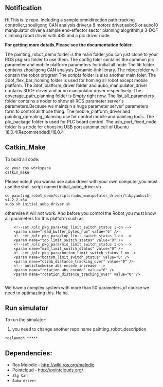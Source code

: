 ## Notification
Hi,This is lz repo. Including a sample omnidirection path tracking controller,zhouligong CAN analysis driver,a 8 motors driver,aubo5 or aubo10 manipulator driver,a sample end-effector sector planning alogrithm,a 3-DOF climbing robot driver with 485 and a plc driver node.

**For getting more details,Please see the documentation folder.**

The painting_robot_demo folder is the main folder,you can just clone to your ROS pkg src folder to use them.
The config foler contains the common plc parameter and mobile platform parameters for initial all node
The lib folder contains zhouligong CAN analysis Dynamic-link library.
The robot folder will contain the robot program
The scripts folder is also another main foler. The 3dof_flex_bar_homing folder is used for homing all robot except mobile platform.
The 3dof_platform_driver folder and aubo_manipulator_driver contains 3DOF dirver and aubo manipulator driver respectively. 
The coverage_path_planning folder is *Empty* right now, 
The list_all_parameters folder contains a noder to show all ROS parameter server's parameters.Because we maintain a huge parameter server' parameters form to control all those thing.
The mobile_platform_driver and painting_opreating_planning use for control mobile and painting tools.
The plc_package folder is used for PLC board control.
The usb_port_fixed_node folder is a node for choosing USB port automaticall of Ubuntu 18.0.4(Recommended)/16.0.4

## Catkin_Make
To build all code:
```
cd your ros workspace
catkin_make
```

Please note,if you wanna use aubo driver with your own computer,you must use the shell script named initial_aubo_driver.sh
```
cd painting_robot_demo/scripts/aubo_manipulator_driver/libpyauboi5-v1.2.2.x64
sudo sh initial_aubo_driver.sh
```
otherwise it will not work. And before you control the Robot,you must know all parameters for this platform such as

```
    <!--set /plc_pkg_para/top_limit_switch_status 1-on -->
    <param name="read_buffer_bytes_num" value="6" />
    <!--set /plc_pkg_para/top_limit_switch_status 1-on -->
    <param name="top_limit_switch_status" value="0" />
    <!--set /plc_pkg_para/mid_limit_switch_status 1-on -->
    <param name="mid_limit_switch_status" value="0" />
    <!--set /plc_pkg_para/bottom_limit_switch_status 1 on-->
    <param name="bottom_limit_switch_status" value="0" />
    <param name="climb_distance_tracking_over" value="0" />
    <!-- anticlockwise abs encode increase -->
    <param name="rotation_abs_encode" value="0" />
    <param name="rotation_distance_tracking_over" value="0" />


```
We have a complex system with more than 50 parameters,of course we need to optimazting this. Ha ha.
## Run simulator
To run the simulator:
1. you need to change another repo name painting_robot_description
```
roslaunch *****
```

## Dependencies:
- Ros Melodic - http://wiki.ros.org/melodic
- Pointcloud - http://pointclouds.org/ 
- `Zlg Can`
- `Aubo driver`



